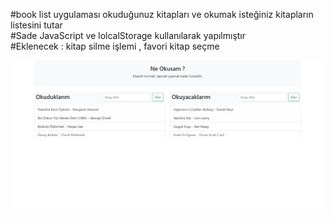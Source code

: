 #book list uygulaması okuduğunuz kitapları ve okumak isteğiniz kitapların listesini tutar <br>
#Sade JavaScript ve lolcalStorage kullanılarak yapılmıştır 
<br>
#Eklenecek : kitap silme işlemi , favori kitap seçme 

![](app.png)
